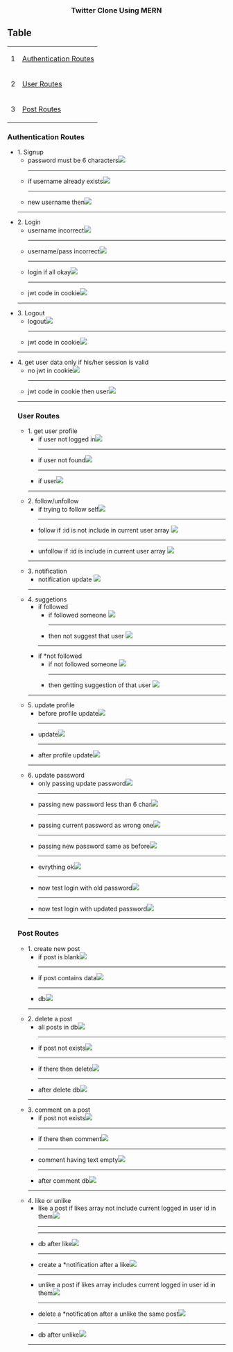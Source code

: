 <div align="center">

### Twitter Clone Using MERN
</div>


## Table 

<table>
    <tr>
        <td>1</td>
        <td>

[Authentication Routes](#authentication-routes)
        </td>
    </tr>
    <tr>
        <td>2</td>
        <td>

[User Routes](#user-routes)
        </td>
    </tr>
    <tr>
        <td>3</td>
        <td>

[Post Routes](#post-routes)
        </td>
    </tr>
</table>


<!--! auth -->
### Authentication Routes

   <ul>
    <!-- signup -->
        <li>
        1. Signup
            <ul>
                <li>password must be 6 characters<img src="./output/i3.png"></li> <hr/>
                <li>if username already exists<img src="./output/i2.png"></li> <hr/>
                <li>new username then<img src="./output/i1.png"></li>
            </ul>
        <hr/>
        </li>
    <!-- login -->
    <li>
       2.  Login
            <ul>
                <li>username incorrect<img src="./output/i6.png"></li> <hr/>
                <li>username/pass incorrect<img src="./output/i5.png"></li> <hr/>
                <li>login if all okay<img src="./output/i4.png"></li> <hr/>
                <li>jwt code in cookie<img src="./output/i7.png"></li> 
            </ul>
        </li> 
        <hr/>  
    <!-- logout -->
    <li>
       3. Logout
            <ul>
                <li>logout<img src="./output/i8.png"></li> <hr/>
                <li>jwt code in cookie<img src="./output/i9.png"></li>
            </ul>
        </li> 
        <hr/>
    <!-- get user data only if his/her session is valid -->
    <li>
       4. get user data only if his/her session is valid
            <ul>
                <li>no jwt in cookie<img src="./output/i10.png"></li> <hr/>
                <li>jwt code in cookie then user<img src="./output/i11.png"></li> 
            </ul>
    </li>
    <hr/>

<!--! user -->
### User Routes
<ul>
    <!-- get user profile -->
        <li>
        1. get user profile
            <ul>
                <li>if user not logged in<img src="./output/i13.png"></li> <hr/>
                <li>if user not found<img src="./output/i14.png"></li> <hr/>
                <li>if user<img src="./output/i12.png"></li> 
            </ul>
        </li>
        <hr/>
        <!-- follow/unfollow -->
         <li>
        2. follow/unfollow
            <ul>
                <li>if trying to follow self<img src="./output/i15.png"></li> <hr/>
                <li>follow if :id is not include in current user array <img src="./output/i16.png"></li> <hr/>
                <li>unfollow if :id is include in current user array <img src="./output/i17.png"></li>
            </ul>
        </li> 
        <hr/>
        <!-- notification -->
         <li>
        3. notification
            <ul>
                <li>notification update <img src="./output/i18.png"></li>
            </ul>
        </li>
        <hr/> 
        <!-- suggetions -->
         <li>
        4. suggetions
            <ul>
                <li>if followed 
                    <ul>
                        <li>if followed someone <img src="./output/i19.png"></li> <hr/>
                        <li>then not suggest that user <img src="./output/i20.png"></li>
                    </ul>
                </li>
                <hr/>
                <li>if *not followed 
                    <ul>
                        <li>if not followed someone <img src="./output/i21.png"></li> <hr/>
                        <li>then getting suggestion of that user <img src="./output/i22.png"></li>
                    </ul>
                </li>
            </ul>
        </li>
        <hr/>
        <!-- update profile  -->
           <li>
        5. update profile 
            <ul>
                <li>before profile update<img src="./output/i23.png"></li> <hr/>
                <li>update<img src="./output/i24.png"></li> <hr/>
                <li>after profile update<img src="./output/i25.png"></li>
            </ul>
        </li>
        <hr/> 
        <!-- update password -->
         <li>
        6. update password 
            <ul>
                <li>only passing update password<img src="./output/i26.png"></li> <hr/>
                <li>passing new password less than 6 char<img src="./output/i27.png"></li> <hr/>
                <li>passing current password as wrong one<img src="./output/i28.png"></li> <hr/>
                <li>passing new password same as before<img src="./output/i29.png"></li> <hr/>
                <li>evrything ok<img src="./output/i30.png"></li> <hr/>
                <li>now test login with old password<img src="./output/i31.png"></li> <hr/>
                <li>now test login with updated password<img src="./output/i32.png"></li>
            </ul>
        </li>
        <hr/> 
    </ul>
    
<!--! posts -->

### Post Routes
<ul>
        <!-- create new post -->
            <li>
            1. create new post 
                <ul>
                    <li>if post is blank<img src="./output/i33.png"></li> <hr/>
                    <li>if post contains data<img src="./output/i34.png"></li> <hr/>
                    <li>db<img src="./output/i37.png"></li>
                    </ul>
            </li> 
            <hr/>
        <!-- delete a post -->
        <li>
            2. delete a post 
                <ul>
                    <li>all posts in db<img src="./output/i37.png"></li> <hr/>
                    <li>if post not exists<img src="./output/i36.png"></li> <hr/>
                    <li>if there then delete<img src="./output/i35.png"></li> <hr/>
                    <li>after delete db<img src="./output/i38.png"></li> 
                </ul>
            </li>
            <hr/>
        <!-- comment on a post -->
        <li>
            3. comment on a post 
                <ul>
                    <li>if post not exists<img src="./output/i40.png"></li> <hr/>
                    <li>if there then comment<img src="./output/i41.png"></li> <hr/>
                    <li>comment having text empty<img src="./output/i39.png"></li> <hr/>
                    <li>after comment db<img src="./output/i42.png"></li>
                </ul>
            </li> 
            <hr/>
        <!-- like or unlike -->
        <li>
            4. like or unlike 
                <ul>
                    <li>like a post if likes array not include current logged in user id in them<img src="./output/i43.png"></li> <hr/>
                    <hr/>
                    <li>db after like<img src="./output/i44.png"></li> <hr/>
                    <li>create a *notification after a like<img src="./output/i48.png"></li> <hr/>
                    <li>unlike a post if likes array includes current logged in user id in them<img src="./output/i46.png"></li> <hr/>
                    <li>delete a *notification after a unlike the same post<img src="./output/i45.png"></li> <hr/>
                    <li>db after unlike<img src="./output/i47.png"></li>
                </ul>
            </li> 
            <hr/>
        </ul>

### 

